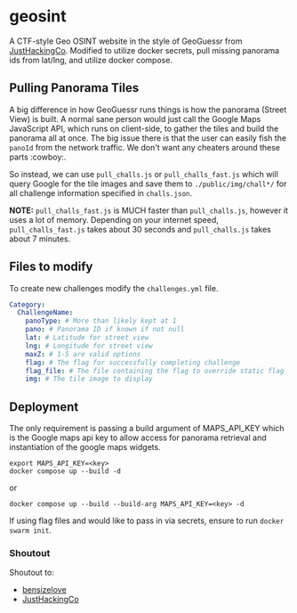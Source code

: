 # geosint
A CTF-style Geo OSINT website in the style of GeoGuessr from [JustHackingCo](https://github.com/JustHackingCo/geosint). Modified to utilize docker secrets, pull missing panorama ids from lat/lng, and utilize docker compose. 

## Pulling Panorama Tiles
A big difference in how GeoGuessr runs things is how the panorama (Street View) is built. A normal sane person would just call the Google Maps JavaScript API, which runs on client-side, to gather the tiles and build the panorama all at once. The big issue there is that the user can easily fish the `panoId` from the network traffic. We don't want any cheaters around these parts :cowboy:.

So instead, we can use `pull_challs.js` or `pull_challs_fast.js` which will query Google for the tile images and save them to `./public/img/chall*/` for all challenge information specified in `challs.json`.

**NOTE:** `pull_challs_fast.js` is MUCH faster than `pull_challs.js`, however it uses a lot of memory. Depending on your internet speed, `pull_challs_fast.js` takes about 30 seconds and `pull_challs.js` takes about 7 minutes.

## Files to modify
To create new challenges modify the `challenges.yml` file.
```yaml
Category:
  ChallengeName:
    panoType: # More than likely kept at 1
    pano: # Panorama ID if known if not null
    lat: # Latitude for street view
    lng: # Longitude for street view
    maxZ: # 1-5 are valid options
    flag: # The flag for successfully completing challenge
    flag_file: # The file containing the flag to override static flag
    img: # The tile image to display
```

## Deployment
The only requirement is passing a build argument of MAPS_API_KEY which is the Google maps api key to allow access for panorama retrieval and instantiation of the google maps widgets.

```shell
export MAPS_API_KEY=<key>
docker compose up --build -d
```
or 
```shell
docker compose up --build --build-arg MAPS_API_KEY=<key> -d
```

If using flag files and would like to pass in via secrets, ensure to run `docker swarm init`. 

### Shoutout
Shoutout to:
- [bensizelove](https://github.com/bensizelove/geoguessr)
- [JustHackingCo](https://github.com/JustHackingCo/geosint)